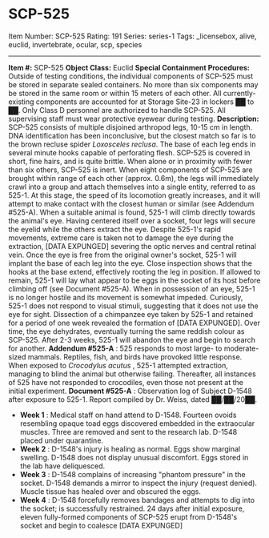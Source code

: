 # SCP-525
Item Number: SCP-525
Rating: 191
Series: series-1
Tags: _licensebox, alive, euclid, invertebrate, ocular, scp, species

---

**Item #:** SCP-525
**Object Class:** Euclid
**Special Containment Procedures:** Outside of testing conditions, the individual components of SCP-525 must be stored in separate sealed containers. No more than six components may be stored in the same room or within 15 meters of each other. All currently-existing components are accounted for at Storage Site-23 in lockers ██ to ██.
Only Class D personnel are authorized to handle SCP-525. All supervising staff must wear protective eyewear during testing.
**Description:** SCP-525 consists of multiple disjoined arthropod legs, 10-15 cm in length. DNA identification has been inconclusive, but the closest match so far is to the brown recluse spider _Loxosceles reclusa_. The base of each leg ends in several minute hooks capable of perforating flesh. SCP-525 is covered in short, fine hairs, and is quite brittle.
When alone or in proximity with fewer than six others, SCP-525 is inert. When eight components of SCP-525 are brought within range of each other (approx. 0.6m), the legs will immediately crawl into a group and attach themselves into a single entity, referred to as 525-1. At this stage, the speed of its locomotion greatly increases, and it will attempt to make contact with the closest human or similar (see Addendum #525-A).
When a suitable animal is found, 525-1 will climb directly towards the animal's eye. Having centered itself over a socket, four legs will secure the eyelid while the others extract the eye. Despite 525-1's rapid movements, extreme care is taken not to damage the eye during the extraction, [DATA EXPUNGED] severing the optic nerves and central retinal vein. Once the eye is free from the original owner's socket, 525-1 will implant the base of each leg into the eye. Close inspection shows that the hooks at the base extend, effectively rooting the leg in position.
If allowed to remain, 525-1 will lay what appear to be eggs in the socket of its host before climbing off (see Document #525-A).
When in possession of an eye, 525-1 is no longer hostile and its movement is somewhat impeded. Curiously, 525-1 does not respond to visual stimuli, suggesting that it does not use the eye for sight. Dissection of a chimpanzee eye taken by 525-1 and retained for a period of one week revealed the formation of [DATA EXPUNGED]. Over time, the eye dehydrates, eventually turning the same reddish colour as SCP-525. After 2-3 weeks, 525-1 will abandon the eye and begin to search for another.
**Addendum #525-A** : 525 responds to most large- to moderate-sized mammals. Reptiles, fish, and birds have provoked little response. When exposed to _Crocodylus acutus_ , 525-1 attempted extraction, managing to blind the animal but otherwise failing. Thereafter, all instances of 525 have not responded to crocodiles, even those not present at the initial experiment.
**Document #525-A** : Observation log of Subject D-1548 after exposure to 525-1. Report compiled by Dr. Weiss, dated ██/██/20██.
  * **Week 1** : Medical staff on hand attend to D-1548. Fourteen ovoids resembling opaque toad eggs discovered embedded in the extraocular muscles. Three are removed and sent to the research lab. D-1548 placed under quarantine.
  * **Week 2** : D-1548's injury is healing as normal. Eggs show marginal swelling. D-1548 does not display unusual discomfort. Eggs stored in the lab have deliquesced.
  * **Week 3** : D-1548 complains of increasing "phantom pressure" in the socket. D-1548 demands a mirror to inspect the injury (request denied). Muscle tissue has healed over and obscured the eggs.
  * **Week 4** : D-1548 forcefully removes bandages and attempts to dig into the socket; is successfully restrained. 24 days after initial exposure, eleven fully-formed components of SCP-525 erupt from D-1548's socket and begin to coalesce [DATA EXPUNGED]